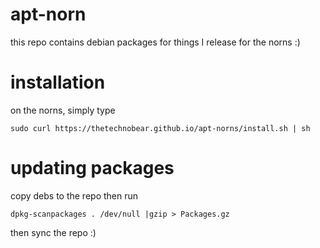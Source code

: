 # apt-norn

this repo contains debian packages for things I release for the norns :) 


# installation

on the norns, simply type

```
sudo curl https://thetechnobear.github.io/apt-norns/install.sh | sh
```


# updating packages
copy debs to the repo then run
```
dpkg-scanpackages . /dev/null |gzip > Packages.gz
```

then sync the repo :) 
